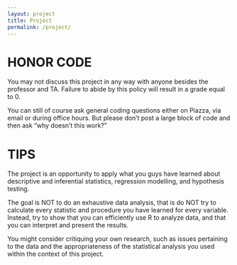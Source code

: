 ```yaml
---
layout: project
title: Project
permalink: /project/
---
```


# HONOR CODE

You may not discuss this project in any way with anyone besides the professor and TA. Failure to abide by this policy will result in a grade equal to 0.

You can still of course ask general coding questions either on Piazza, via email or during office hours. But please don’t post a large block of code and then ask “why doesn’t this work?”

# TIPS

The project is an opportunity to apply what you guys have learned about descriptive and inferential statistics, regression modelling, and hypothesis testing.

The goal is NOT to do an exhaustive data analysis, that is do NOT try to calculate every statistic and procedure you have learned for every variable. Instead, try to show that you can efficiently use R to analyze data, and that you can interpret and present the results.

You might consider critiquing your own research, such as issues pertaining to the data and the appropriateness of the statistical analysis you used within the context of this project.

